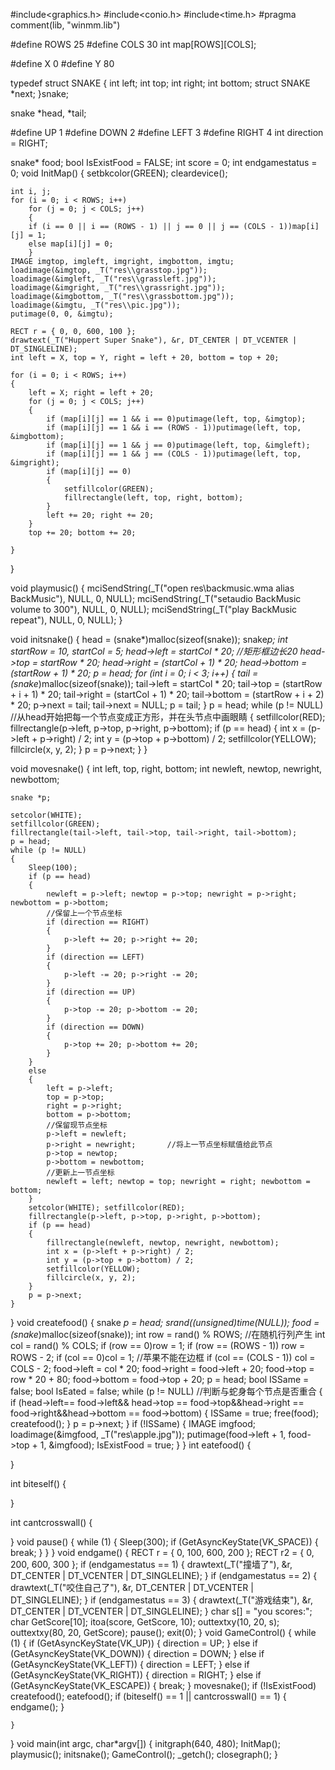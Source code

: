 #include<graphics.h>
#include<conio.h>
#include<time.h>
#pragma comment(lib, "winmm.lib")

#define ROWS 25
#define COLS 30
int map[ROWS][COLS];

#define X 0
#define Y 80

typedef struct SNAKE
{
	int left;
	int top;
	int right;
	int bottom;
	struct SNAKE *next;
}snake;

snake *head, *tail;

#define UP 1
#define DOWN 2
#define LEFT 3
#define RIGHT 4
int direction = RIGHT;

snake* food;
bool IsExistFood = FALSE;
int score = 0;
int endgamestatus = 0;
void InitMap()
{
	setbkcolor(GREEN);
	cleardevice();


	int i, j;
	for (i = 0; i < ROWS; i++)
		for (j = 0; j < COLS; j++)
		{
		if (i == 0 || i == (ROWS - 1) || j == 0 || j == (COLS - 1))map[i][j] = 1;
		else map[i][j] = 0;
		}
	IMAGE imgtop, imgleft, imgright, imgbottom, imgtu;
	loadimage(&imgtop, _T("res\\grasstop.jpg"));
	loadimage(&imgleft, _T("res\\grassleft.jpg"));
	loadimage(&imgright, _T("res\\grassright.jpg"));
	loadimage(&imgbottom, _T("res\\grassbottom.jpg"));
	loadimage(&imgtu, _T("res\\pic.jpg"));
	putimage(0, 0, &imgtu);

	RECT r = { 0, 0, 600, 100 };
	drawtext(_T("Huppert Super Snake"), &r, DT_CENTER | DT_VCENTER | DT_SINGLELINE);
	int left = X, top = Y, right = left + 20, bottom = top + 20;

	for (i = 0; i < ROWS; i++)
	{
		left = X; right = left + 20;
		for (j = 0; j < COLS; j++)
		{
			if (map[i][j] == 1 && i == 0)putimage(left, top, &imgtop);
			if (map[i][j] == 1 && i == (ROWS - 1))putimage(left, top, &imgbottom);
			if (map[i][j] == 1 && j == 0)putimage(left, top, &imgleft);
			if (map[i][j] == 1 && j == (COLS - 1))putimage(left, top, &imgright);
			if (map[i][j] == 0)
			{
				setfillcolor(GREEN);
				fillrectangle(left, top, right, bottom);
			}
			left += 20; right += 20;
		}
		top += 20; bottom += 20;

	}
}


void playmusic()
{
	mciSendString(_T("open res\\backmusic.wma alias BackMusic"), NULL, 0, NULL);
	mciSendString(_T("setaudio BackMusic volume to 300"), NULL, 0, NULL);
	mciSendString(_T("play BackMusic repeat"), NULL, 0, NULL);
}

void initsnake()
{
	head = (snake*)malloc(sizeof(snake));
	snake*p;
	int startRow = 10, startCol = 5;
	head->left = startCol * 20;         //矩形框边长20
	head->top = startRow * 20;
	head->right = (startCol + 1) * 20;
	head->bottom = (startRow + 1) * 20;
	p = head;
	for (int i = 0; i < 3; i++)
	{
		tail = (snake*)malloc(sizeof(snake));
		tail->left = startCol * 20;
		tail->top = (startRow + i + 1) * 20;
		tail->right = (startCol + 1) * 20;
		tail->bottom = (startRow + i + 2) * 20;
		p->next = tail;
		tail->next = NULL;
		p = tail;
	}
	p = head;
	while (p != NULL)              //从head开始把每一个节点变成正方形，并在头节点中画眼睛
	{
		setfillcolor(RED);
		fillrectangle(p->left, p->top, p->right, p->bottom);
		if (p == head)
		{
			int x = (p->left + p->right) / 2;
			int y = (p->top + p->bottom) / 2;
			setfillcolor(YELLOW);   
			fillcircle(x, y, 2);
		}
		p = p->next;
	}
}

void movesnake()
{
	int left, top, right, bottom;
	int newleft, newtop, newright, newbottom;

	snake *p;

	setcolor(WHITE);
	setfillcolor(GREEN);
	fillrectangle(tail->left, tail->top, tail->right, tail->bottom);
	p = head;
	while (p != NULL)
	{
		Sleep(100);
		if (p == head)
		{
			newleft = p->left; newtop = p->top; newright = p->right; newbottom = p->bottom;
			//保留上一个节点坐标
			if (direction == RIGHT)
			{
				p->left += 20; p->right += 20;
			}
			if (direction == LEFT)
			{
				p->left -= 20; p->right -= 20;
			}
			if (direction == UP)
			{
				p->top -= 20; p->bottom -= 20;
			}
			if (direction == DOWN)
			{
				p->top += 20; p->bottom += 20;
			}
		}
		else
		{
			left = p->left; 
			top = p->top; 
			right = p->right; 
			bottom = p->bottom;
			//保留现节点坐标
			p->left = newleft; 
			p->right = newright;       //将上一节点坐标赋值给此节点
			p->top = newtop; 
			p->bottom = newbottom;
			//更新上一节点坐标
			newleft = left; newtop = top; newright = right; newbottom = bottom;
		}
		setcolor(WHITE); setfillcolor(RED);
		fillrectangle(p->left, p->top, p->right, p->bottom);
		if (p == head)
		{
			fillrectangle(newleft, newtop, newright, newbottom);
			int x = (p->left + p->right) / 2;
			int y = (p->top + p->bottom) / 2;
			setfillcolor(YELLOW);
			fillcircle(x, y, 2);
		}
		p = p->next;
	}
}
void createfood()
{
	snake *p = head;
	srand((unsigned)time(NULL));
	food = (snake*)malloc(sizeof(snake));
	int row = rand() % ROWS;              //在随机行列产生
	int col = rand() % COLS;
	if (row == 0)row = 1;
	if (row == (ROWS - 1)) row = ROWS - 2;
	if (col == 0)col = 1;                 //苹果不能在边框
	if (col == (COLS - 1)) col = COLS - 2;
	food->left = col * 20; food->right = food->left + 20;
	food->top = row * 20 + 80; food->bottom = food->top + 20;
	p = head;
	bool ISSame = false;
	bool IsEated = false;
	while (p != NULL)      //判断与蛇身每个节点是否重合
	{
		if (head->left== food->left&& head->top == food->top&&head->right  == food->right&&head->bottom == food->bottom)
		{
			ISSame = true;
			free(food);
			createfood();
		}
		p = p->next;
	}
	if (!ISSame)
	{
		IMAGE imgfood;
		loadimage(&imgfood, _T("res\\apple.jpg"));
		putimage(food->left + 1, food->top + 1, &imgfood);
		IsExistFood = true;
	}
}
int eatefood()
{

}


int biteself()
{

}

int cantcrosswall()
{

}
void pause()
{
	while (1)
	{
		Sleep(300);
		if (GetAsyncKeyState(VK_SPACE))
		{
			break;
		}
	}
}
void endgame()
{
	RECT r = { 0, 100, 600, 200 };
	RECT r2 = { 0, 200, 600, 300 };
	if (endgamestatus == 1)
	{
		drawtext(_T("撞墙了"), &r, DT_CENTER | DT_VCENTER | DT_SINGLELINE);
	}
	if (endgamestatus == 2)
	{
		drawtext(_T("咬住自己了"), &r, DT_CENTER | DT_VCENTER | DT_SINGLELINE);
	}
	if (endgamestatus == 3)
	{
		drawtext(_T("游戏结束"), &r, DT_CENTER | DT_VCENTER | DT_SINGLELINE);
	}
	char s[] = "you scores:";
	char GetScore[10];
	itoa(score, GetScore, 10);
	outtextxy(10, 20, s);
	outtextxy(80, 20, GetScore);
	pause();
	exit(0);
}
void GameControl()
{
	while (1)
	{
		if (GetAsyncKeyState(VK_UP))
		{
			direction = UP;
		}
		else if (GetAsyncKeyState(VK_DOWN))
		{
			direction = DOWN;
		}
		else if (GetAsyncKeyState(VK_LEFT))
		{
			direction = LEFT;
		}
		else if (GetAsyncKeyState(VK_RIGHT))
		{
			direction = RIGHT;
		}
		else if (GetAsyncKeyState(VK_ESCAPE))
		{
			break;
		}
		movesnake();
		if (!IsExistFood)
			createfood();
		eatefood();
		if (biteself() == 1 || cantcrosswall() == 1)
		{
			endgame();
		}

	}
}
void main(int argc, char*argv[])
{
	initgraph(640, 480);
	InitMap();
	playmusic();
	initsnake();
	GameControl();
	_getch();
	closegraph();
}


